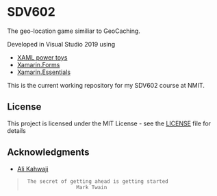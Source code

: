 # SDV602

The geo-location game similiar to GeoCaching.

Developed in Visual Studio 2019 using 
* [XAML power toys](https://marketplace.visualstudio.com/items?itemName=KarlShifflettkdawg.XAMLPowerToysforVisualStudio2015)
* [Xamarin.Forms](https://docs.microsoft.com/en-us/xamarin/xamarin-forms/)
* [Xamarin.Essentials](https://docs.microsoft.com/en-us/xamarin/essentials/)

This is the current working repository for my SDV602 course at NMIT.

## License

This project is licensed under the MIT License - see the [LICENSE](LICENSE) file for details

## Acknowledgments

* [Ali Kahwaji](https://github.com/alikahwaji/)

>      The secret of getting ahead is getting started
>                      Mark Twain
